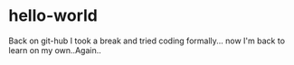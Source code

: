 # hello-world
Back on git-hub
I took a break and tried coding formally... now I'm back to learn on my own..Again..

